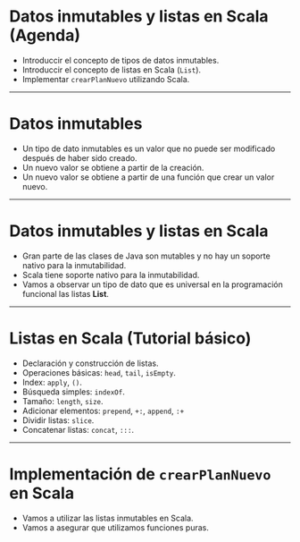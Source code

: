 # Datos inmutables y listas en Scala (Agenda)

* Introduccir el concepto de tipos de datos inmutables.
* Introduccir el concepto de listas en Scala (`List`).
* Implementar `crearPlanNuevo` utilizando Scala.

---

# Datos inmutables

* Un tipo de dato inmutables es un valor que no puede ser modificado después de haber sido creado.
* Un nuevo valor se obtiene a partir de la creación.
* Un nuevo valor se obtiene a partir de una función que crear un valor nuevo.

---

# Datos inmutables y listas en Scala

* Gran parte de las clases de Java son mutables y no hay un soporte nativo para la inmutabilidad.
* Scala tiene soporte nativo para la inmutabilidad.
* Vamos a observar un tipo de dato que es universal en la programación funcional las listas **List**.

---

# Listas en Scala (Tutorial básico)

* Declaración y construcción de listas.
* Operaciones básicas: `head`, `tail`, `isEmpty`.
* Index: `apply`, `()`.
* Búsqueda simples: `indexOf`.
* Tamaño: `length`, `size`.
* Adicionar elementos: `prepend`, `+:`, `append`, `:+`
* Dividir listas: `slice`.
* Concatenar listas: `concat`, `:::`.

---

# Implementación de `crearPlanNuevo` en Scala

* Vamos a utilizar las listas inmutables en Scala.
* Vamos a asegurar que utilizamos funciones puras.

